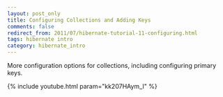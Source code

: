 ```yaml
---           
layout: post_only
title: Configuring Collections and Adding Keys
comments: false
redirect_from: 2011/07/hibernate-tutorial-11-configuring.html
tags: hibernate intro
category: hibernate_intro
---
```


More configuration options for collections, including configuring primary keys.

{% include youtube.html param="kk207HAym_I" %}